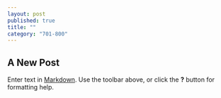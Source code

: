 ```yaml
---
layout: post
published: true
title: ""
category: "701-800"
---
```


## A New Post

Enter text in [Markdown](http://daringfireball.net/projects/markdown/). Use the toolbar above, or click the **?** button for formatting help.
